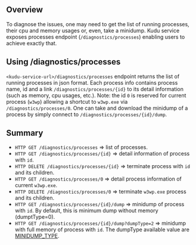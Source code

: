 ## Overview

To diagnose the issues, one may need to get the list of running processes, their cpu and memory usages or, even, take a minidump.  Kudu service exposes processes endpoint (`/diagnostics/processes`) enabling users to achieve exactly that.

## Using /diagnostics/processes

`<kudu-service-url>/diagnostics/processes` endpoint returns the list of running processes in json format.   Each process info contains process name, id and a link `/diagnostics/processes/{id}` to its detail information (such as memory, cpu usages, etc.).  Note: the id `0` is reserved for current process (`w3wp`) allowing a shortcut to `w3wp.exe` via `/diagnostics/processes/0`.  One can take and download the minidump of a process by simply connect to `/diagnostics/processes/{id}/dump`.      

## Summary

* `HTTP GET /diagnostics/processes` => list of processes.
* `HTTP GET /diagnostics/processes/{id}` => detail information of process with `id`.
* `HTTP DELETE /diagnostics/processes/{id}` => terminate process with `id` and its children.
* `HTTP GET /diagnostics/processes/0` => detail process information of current `w3wp.exe`.
* `HTTP DELETE /diagnostics/processes/0` => terminate `w3wp.exe` process and its children.
* `HTTP GET /diagnostics/processes/{id}/dump` => minidump of process with `id`.  By default, this is minimum dump without memory (dumptType=0).
* `HTTP GET /diagnostics/processes/{id}/dump?dumpType=2` => minidump with full memory of process with `id`.  The dumpType available value are [MINIDUMP_TYPE](http://msdn.microsoft.com/en-us/library/windows/desktop/ms680519.aspx). 






